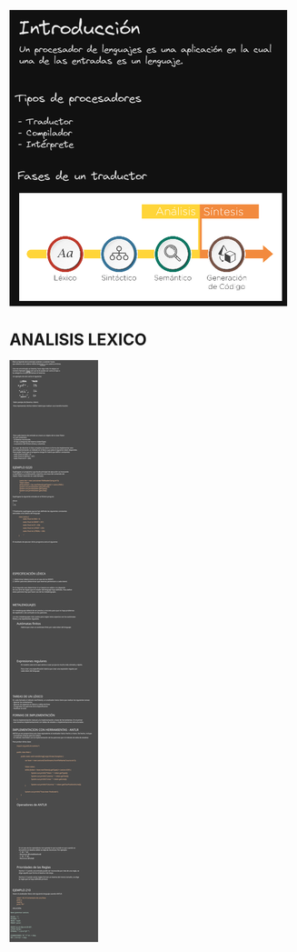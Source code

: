 ![alt text](https://github.com/JonathanAriass/teoria/blob/main/Excalidraw/INtroduccion.png?raw=true)

# ANALISIS LEXICO
![alt text](https://github.com/JonathanAriass/teoria/blob/main/Excalidraw/Lexico.svg?raw=true)
